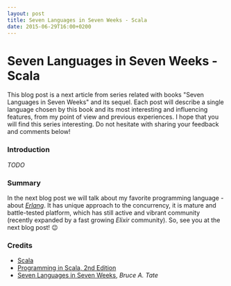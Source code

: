```yaml
---
layout: post
title: Seven Languages in Seven Weeks - Scala
date: 2015-06-29T16:00+0200
---
```


# Seven Languages in Seven Weeks - Scala

<quote class="disclaimer">This blog post is a next article from series related with books "Seven Languages in Seven Weeks" and its sequel. Each post will describe a single language chosen by this book and its most interesting and influencing features, from my point of view and previous experiences. I hope that you will find this series interesting. Do not hesitate with sharing your feedback and comments below!</quote>

### Introduction

*TODO*

### Summary

In the next blog post we will talk about my favorite programming language - about *[Erlang](http://www.erlang.org)*. It has unique approach to the concurrency, it is mature and battle-tested platform, which has still active and vibrant community (recently expanded by a fast growing *Elixir* community). So, see you at the next blog post! :wink:

### Credits

- [Scala](http://www.scala-lang.org/)
- [Programming in Scala, 2nd Edition](http://www.artima.com/shop/programming_in_scala_2ed)
- [Seven Languages in Seven Weeks](https://pragprog.com/book/btlang/seven-languages-in-seven-weeks), *Bruce A. Tate*
